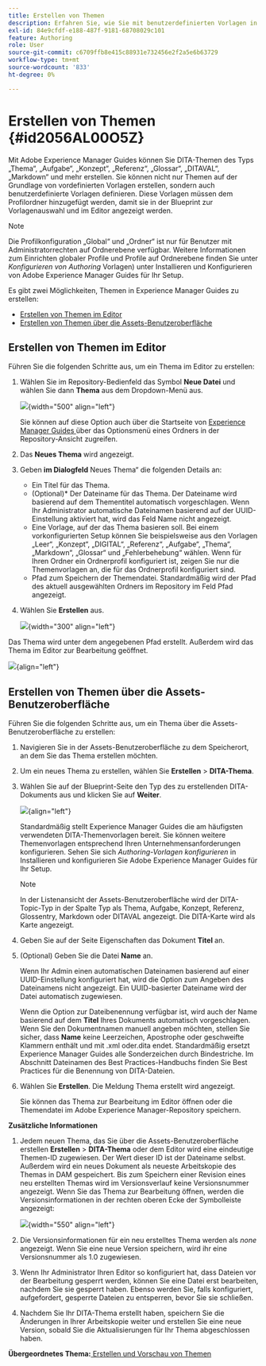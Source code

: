 ```yaml
---
title: Erstellen von Themen
description: Erfahren Sie, wie Sie mit benutzerdefinierten Vorlagen in Adobe Experience Manager Guides DITA-Thementypen erstellen.
exl-id: 84e9cfdf-e188-487f-9181-68708029c101
feature: Authoring
role: User
source-git-commit: c6709ffb8e415c88931e732456e2f2a5e6b63729
workflow-type: tm+mt
source-wordcount: '833'
ht-degree: 0%

---
```


# Erstellen von Themen {#id2056AL00O5Z}

Mit Adobe Experience Manager Guides können Sie DITA-Themen des Typs „Thema“, „Aufgabe“, „Konzept“, „Referenz“, „Glossar“, „DITAVAL“, „Markdown“ und mehr erstellen. Sie können nicht nur Themen auf der Grundlage von vordefinierten Vorlagen erstellen, sondern auch benutzerdefinierte Vorlagen definieren. Diese Vorlagen müssen dem Profilordner hinzugefügt werden, damit sie in der Blueprint zur Vorlagenauswahl und im Editor angezeigt werden.

>[!NOTE]
>
> Die Profilkonfiguration „Global“ und „Ordner“ ist nur für Benutzer mit Administratorrechten auf Ordnerebene verfügbar. Weitere Informationen zum Einrichten globaler Profile und Profile auf Ordnerebene finden Sie unter *Konfigurieren von Authoring* Vorlagen) unter Installieren und Konfigurieren von Adobe Experience Manager Guides für Ihr Setup.


Es gibt zwei Möglichkeiten, Themen in Experience Manager Guides zu erstellen:

- [Erstellen von Themen im Editor](#create-topics-from-the-editor)
- [Erstellen von Themen über die Assets-Benutzeroberfläche](#create-topics-from-the-assets-ui)

## Erstellen von Themen im Editor

Führen Sie die folgenden Schritte aus, um ein Thema im Editor zu erstellen:

1. Wählen Sie im Repository-Bedienfeld das Symbol **Neue Datei** und wählen Sie dann **Thema** aus dem Dropdown-Menü aus.

   ![](images/create-topic-option.png){width="500" align="left"}

   Sie können auf diese Option auch über die Startseite von [Experience Manager Guides ](./intro-home-page.md) über das Optionsmenü eines Ordners in der Repository-Ansicht zugreifen.

2. Das **Neues Thema** wird angezeigt.

3. Geben **im Dialogfeld** Neues Thema“ die folgenden Details an:
   - Ein Titel für das Thema.
   - \(Optional\)* Der Dateiname für das Thema. Der Dateiname wird basierend auf dem Thementitel automatisch vorgeschlagen. Wenn Ihr Administrator automatische Dateinamen basierend auf der UUID-Einstellung aktiviert hat, wird das Feld Name nicht angezeigt.
   - Eine Vorlage, auf der das Thema basieren soll. Bei einem vorkonfigurierten Setup können Sie beispielsweise aus den Vorlagen „Leer“, „Konzept“, „DIGITAL“, „Referenz“, „Aufgabe“, „Thema“, „Markdown“, „Glossar“ und „Fehlerbehebung“ wählen. Wenn für Ihren Ordner ein Ordnerprofil konfiguriert ist, zeigen Sie nur die Themenvorlagen an, die für das Ordnerprofil konfiguriert sind.
   - Pfad zum Speichern der Themendatei. Standardmäßig wird der Pfad des aktuell ausgewählten Ordners im Repository im Feld Pfad angezeigt.

4. Wählen Sie **Erstellen** aus.

   ![](images/create-topic-dialog-new.png){width="300" align="left"}

Das Thema wird unter dem angegebenen Pfad erstellt. Außerdem wird das Thema im Editor zur Bearbeitung geöffnet.

![](images/new-topic-editor.png){align="left"}

## Erstellen von Themen über die Assets-Benutzeroberfläche

Führen Sie die folgenden Schritte aus, um ein Thema über die Assets-Benutzeroberfläche zu erstellen:

1. Navigieren Sie in der Assets-Benutzeroberfläche zu dem Speicherort, an dem Sie das Thema erstellen möchten.

1. Um ein neues Thema zu erstellen, wählen Sie **Erstellen** \> **DITA-Thema**.

1. Wählen Sie auf der Blueprint-Seite den Typ des zu erstellenden DITA-Dokuments aus und klicken Sie auf **Weiter**.

   ![](images/create_dita_topic.png){align="left"}

   Standardmäßig stellt Experience Manager Guides die am häufigsten verwendeten DITA-Themenvorlagen bereit. Sie können weitere Themenvorlagen entsprechend Ihren Unternehmensanforderungen konfigurieren. Sehen Sie sich *Authoring-Vorlagen konfigurieren* in Installieren und konfigurieren Sie Adobe Experience Manager Guides für Ihr Setup.

   >[!NOTE]
   >
   > In der Listenansicht der Assets-Benutzeroberfläche wird der DITA-Topic-Typ in der Spalte Typ als Thema, Aufgabe, Konzept, Referenz, Glossentry, Markdown oder DITAVAL angezeigt. Die DITA-Karte wird als Karte angezeigt.

1. Geben Sie auf der Seite Eigenschaften das Dokument **Titel** an.

1. \(Optional\) Geben Sie die Datei **Name** an.

   Wenn Ihr Admin einen automatischen Dateinamen basierend auf einer UUID-Einstellung konfiguriert hat, wird die Option zum Angeben des Dateinamens nicht angezeigt. Ein UUID-basierter Dateiname wird der Datei automatisch zugewiesen.

   Wenn die Option zur Dateibenennung verfügbar ist, wird auch der Name basierend auf dem **Titel** Ihres Dokuments automatisch vorgeschlagen. Wenn Sie den Dokumentnamen manuell angeben möchten, stellen Sie sicher, dass **Name** keine Leerzeichen, Apostrophe oder geschweifte Klammern enthält und mit .xml oder.dita endet. Standardmäßig ersetzt Experience Manager Guides alle Sonderzeichen durch Bindestriche. Im Abschnitt Dateinamen des Best Practices-Handbuchs finden Sie Best Practices für die Benennung von DITA-Dateien.

1. Wählen Sie **Erstellen**. Die Meldung Thema erstellt wird angezeigt.

   Sie können das Thema zur Bearbeitung im Editor öffnen oder die Themendatei im Adobe Experience Manager-Repository speichern.

**Zusätzliche Informationen**

1. Jedem neuen Thema, das Sie über die Assets-Benutzeroberfläche erstellen **Erstellen** \> **DITA-Thema** oder dem Editor wird eine eindeutige Themen-ID zugewiesen. Der Wert dieser ID ist der Dateiname selbst. Außerdem wird ein neues Dokument als neueste Arbeitskopie des Themas in DAM gespeichert. Bis zum Speichern einer Revision eines neu erstellten Themas wird im Versionsverlauf keine Versionsnummer angezeigt. Wenn Sie das Thema zur Bearbeitung öffnen, werden die Versionsinformationen in der rechten oberen Ecke der Symbolleiste angezeigt:

   ![](images/topic-version-none_cs.png){width="550" align="left"}

2. Die Versionsinformationen für ein neu erstelltes Thema werden als *none* angezeigt. Wenn Sie eine neue Version speichern, wird ihr eine Versionsnummer als 1.0 zugewiesen.

3. Wenn Ihr Administrator Ihren Editor so konfiguriert hat, dass Dateien vor der Bearbeitung gesperrt werden, können Sie eine Datei erst bearbeiten, nachdem Sie sie gesperrt haben. Ebenso werden Sie, falls konfiguriert, aufgefordert, gesperrte Dateien zu entsperren, bevor Sie sie schließen.

4. Nachdem Sie Ihr DITA-Thema erstellt haben, speichern Sie die Änderungen in Ihrer Arbeitskopie weiter und erstellen Sie eine neue Version, sobald Sie die Aktualisierungen für Ihr Thema abgeschlossen haben.

**Übergeordnetes Thema:**&#x200B;[ Erstellen und Vorschau von Themen](create-preview-topics.md)
